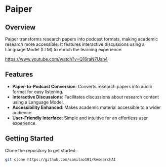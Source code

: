 # Paiper

## Overview
Paiper transforms research papers into podcast formats, making academic research more accessible. It features interactive discussions using a Language Model (LLM) to enrich the learning experience.

https://www.youtube.com/watch?v=Q16raN7Usn4

## Features
- **Paper-to-Podcast Conversion**: Converts research papers into audio format for easy listening.
- **Interactive Discussions**: Facilitates discussions about research content using a Language Model.
- **Accessibility Enhanced**: Makes academic material accessible to a wider audience.
- **User-Friendly Interface**: Simple and intuitive for an effortless user experience.

## Getting Started
Clone the repository to get started:
```bash
git clone https://github.com/samilao101/ResearchAI
